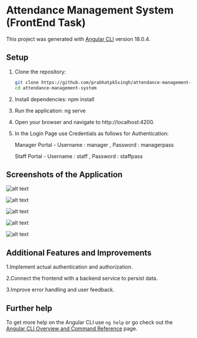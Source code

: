 # Attendance Management System (FrontEnd Task)
 
 This project was generated with [Angular CLI](https://github.com/angular/angular-cli) version 18.0.4.

## Setup

1. Clone the repository:
   ```bash
   git clone https://github.com/prabhatpk5singh/attendance-management-system.git
   cd attendance-management-system

2. Install dependencies:
    npm install

3. Run the application:
    ng serve

4. Open your browser and navigate to http://localhost:4200.

5. In the Login Page use Credentials as follows for Authentication:
   
    Manager Portal - Username : manager , Password : managerpass
   
    Staff Portal - Username : staff , Password : staffpass

## Screenshots of the Application


![alt text](<Screenshot (40).png>) 

![alt text](<Screenshot (41).png>) 

![alt text](<Screenshot (42).png>) 

![alt text](<Screenshot (43).png>)

![alt text](<Screenshot (44).png>) 

## Additional Features and Improvements
1.Implement actual authentication and authorization.

2.Connect the frontend with a backend service to persist data.

3.Improve error handling and user feedback.

## Further help

To get more help on the Angular CLI use `ng help` or go check out the [Angular CLI Overview and Command Reference](https://angular.dev/tools/cli) page.
